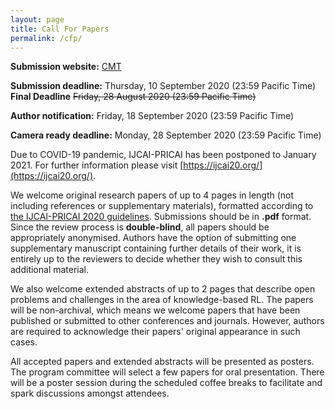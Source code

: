 ```yaml
---
layout: page
title: Call For Papers
permalink: /cfp/
---
```


**Submission website:** [CMT](https://cmt3.research.microsoft.com/KBRL2020)

**Submission deadline:** Thursday, 10 September 2020 (23:59 Pacific Time) **Final Deadline**  ~~Friday, 28 August 2020 (23:59 Pacific Time)~~

**Author notification:** Friday, 18 September 2020 (23:59 Pacific Time)

**Camera ready deadline:** Monday, 28 September 2020 (23:59 Pacific Time)

Due to COVID-19 pandemic, IJCAI-PRICAI has been postponed to January 2021. For further information please visit [https://ijcai20.org/](https://ijcai20.org/).


We welcome original research papers of up to 4 pages in length (not including references or supplementary materials), formatted according to [the IJCAI-PRICAI 2020 guidelines](https://www.ijcai.org/authors_kit). Submissions should be in **.pdf** format. Since the review process is **double-blind**, all papers should be appropriately anonymised.
Authors have the option of submitting one supplementary manuscript containing further details of their work, it is entirely up to the reviewers to decide whether they wish to consult this additional material.

We also welcome extended abstracts of up to 2 pages that describe open problems and challenges in the area of knowledge-based RL.
The papers will be non-archival, which means we welcome papers that have been published or submitted to other conferences and journals.
However, authors are required to acknowledge their papers' original appearance in such cases.

All accepted papers and extended abstracts will be presented as posters.
The program committee will select a few papers for oral presentation.
There will be a poster session during the scheduled coffee breaks to facilitate and spark discussions amongst attendees.
